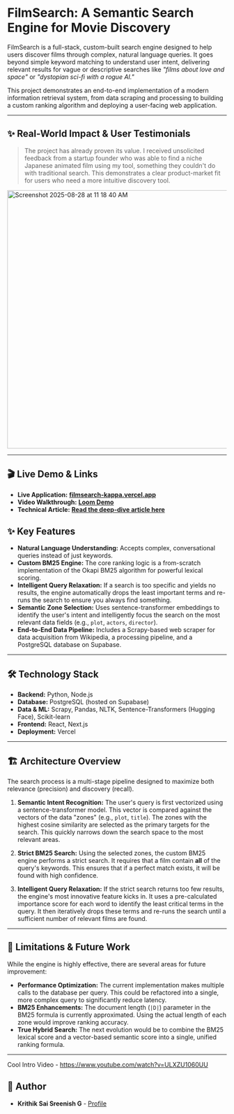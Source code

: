 # FilmSearch: A Semantic Search Engine for Movie Discovery

FilmSearch is a full-stack, custom-built search engine designed to help users discover films through complex, natural language queries. It goes beyond simple keyword matching to understand user intent, delivering relevant results for vague or descriptive searches like *"films about love and space"* or *"dystopian sci-fi with a rogue AI."*

This project demonstrates an end-to-end implementation of a modern information retrieval system, from data scraping and processing to building a custom ranking algorithm and deploying a user-facing web application.

-----
## ✨ Real-World Impact & User Testimonials

> The project has already proven its value. I received unsolicited feedback from a startup founder who was able to find a niche Japanese animated film using my tool, something they couldn't do with traditional search. This demonstrates a clear product-market fit for users who need a more intuitive discovery tool.

<img width="700" height="591" alt="Screenshot 2025-08-28 at 11 18 40 AM" src="https://github.com/user-attachments/assets/1221d4f8-9682-4786-b13e-a5cfd99ba8c3" />

-----

## 🎬 Live Demo & Links

  * **Live Application:** **[filmsearch-kappa.vercel.app](https://filmsearch-kappa.vercel.app/)**
  * **Video Walkthrough:** **[Loom Demo](https://www.loom.com/share/df7dfc3116654913bf5fe05c97d909b7?sid=1323dae3-f9d0-4783-a884-a66ed147e8af)**
  * **Technical Article:** **[Read the deep-dive article here](https://medium.com/@krithikintl/building-a-semantic-search-engine-with-bm25-and-query-relaxation-a-deep-dive-0a24f5e2819d)**

## ✨ Key Features

  * **Natural Language Understanding:** Accepts complex, conversational queries instead of just keywords.
  * **Custom BM25 Engine:** The core ranking logic is a from-scratch implementation of the Okapi BM25 algorithm for powerful lexical scoring.
  * **Intelligent Query Relaxation:** If a search is too specific and yields no results, the engine automatically drops the least important terms and re-runs the search to ensure you always find something.
  * **Semantic Zone Selection:** Uses sentence-transformer embeddings to identify the user's intent and intelligently focus the search on the most relevant data fields (e.g., `plot`, `actors`, `director`).
  * **End-to-End Data Pipeline:** Includes a Scrapy-based web scraper for data acquisition from Wikipedia, a processing pipeline, and a PostgreSQL database on Supabase.

-----

## 🛠️ Technology Stack

  * **Backend:** Python, Node.js
  * **Database:** PostgreSQL (hosted on Supabase)
  * **Data & ML:** Scrapy, Pandas, NLTK, Sentence-Transformers (Hugging Face), Scikit-learn
  * **Frontend:** React, Next.js
  * **Deployment:** Vercel

-----

## 🏗️ Architecture Overview

The search process is a multi-stage pipeline designed to maximize both relevance (precision) and discovery (recall).

1.  **Semantic Intent Recognition:** The user's query is first vectorized using a sentence-transformer model. This vector is compared against the vectors of the data "zones" (e.g., `plot`, `title`). The zones with the highest cosine similarity are selected as the primary targets for the search. This quickly narrows down the search space to the most relevant areas.

2.  **Strict BM25 Search:** Using the selected zones, the custom BM25 engine performs a strict search. It requires that a film contain **all** of the query's keywords. This ensures that if a perfect match exists, it will be found with high confidence.

3.  **Intelligent Query Relaxation:** If the strict search returns too few results, the engine's most innovative feature kicks in. It uses a pre-calculated importance score for each word to identify the least critical terms in the query. It then iteratively drops these terms and re-runs the search until a sufficient number of relevant films are found.

-----

## 🔮 Limitations & Future Work

While the engine is highly effective, there are several areas for future improvement:

  * **Performance Optimization:** The current implementation makes multiple calls to the database per query. This could be refactored into a single, more complex query to significantly reduce latency.
  * **BM25 Enhancements:** The document length (`|D|`) parameter in the BM25 formula is currently approximated. Using the actual length of each zone would improve ranking accuracy.
  * **True Hybrid Search:** The next evolution would be to combine the BM25 lexical score and a vector-based semantic score into a single, unified ranking formula.

-----

Cool Intro Video - https://www.youtube.com/watch?v=ULXZU1060UU

## 👤 Author

  * **Krithik Sai Sreenish G** - [Profile](https://sreenish27.github.io/krithik/)
